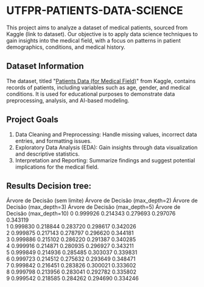 # UTFPR-PATIENTS-DATA-SCIENCE
This project aims to analyze a dataset of medical patients, sourced from Kaggle (link to dataset). Our objective is to apply data science techniques to gain insights into the medical field, with a focus on patterns in patient demographics, conditions, and medical history.

## Dataset Information
The dataset, titled "[Patients Data (for Medical Field)](https://www.kaggle.com/datasets/tarekmuhammed/patients-data-for-medical-field)" from Kaggle, contains records of patients, including variables such as age, gender, and medical conditions. It is used for educational purposes to demonstrate data preprocessing, analysis, and AI-based modeling.

## Project Goals
1. Data Cleaning and Preprocessing: Handle missing values, incorrect data entries, and formatting issues.
2. Exploratory Data Analysis (EDA): Gain insights through data visualization and descriptive statistics.
3. Interpretation and Reporting: Summarize findings and suggest potential implications for the medical field.


## Results Decision tree:
   Árvore de Decisão (sem limite)  Árvore de Decisão (max_depth=2)  Árvore de Decisão (max_depth=3)  Árvore de Decisão (max_depth=5)  Árvore de Decisão (max_depth=10)
0                        0.999926                         0.214343                         0.279693                         0.297076                          0.343119       
1                        0.999830                         0.218844                         0.283720                         0.298617                          0.342026       
2                        0.999875                         0.217143                         0.278797                         0.296620                          0.344181       
3                        0.999886                         0.215102                         0.286220                         0.291387                          0.340285       
4                        0.999916                         0.214871                         0.280935                         0.296927                          0.343211       
5                        0.999849                         0.214936                         0.285485                         0.303037                          0.339831       
6                        0.999723                         0.214512                         0.275632                         0.293649                          0.348471       
7                        0.999842                         0.216451                         0.283826                         0.300021                          0.333602       
8                        0.999798                         0.213956                         0.283041                         0.292782                          0.335802       
9                        0.999542                         0.218585                         0.284262                         0.294690                          0.334246       